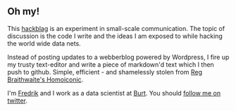 Oh my!
------

This [hackblag](http://github.com/fredrikmollerstrand/hackblag) is an experiment in small-scale communication. The topic of discussion is the code I write and the ideas I am exposed to while hacking the world wide data nets.

Instead of posting updates to a webberblog powered by Wordpress, I fire up my trusty text-editor and write a piece of markdown'd text which I then push to github. Simple, efficient - and shamelessly stolen from [Reg Braithwaite's Homoiconic](http://github.com/raganwald/homoiconic).

I'm [Fredrik](http://fredrikmollerstrand.se/) and I work as a data scientist at [Burt](http://burtcorp.com/). You should [follow me on twitter](http://twitter.com/lenbust).
